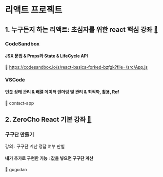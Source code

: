 # 리액트 프로젝트
## 1. 누구든지 하는 리액트: 초심자를 위한 react 핵심 강좌 [🔗](https://www.inflearn.com/course/react-velopert?utm_source=inflearn&utm_medium=social&utm_campaign=share)
### CodeSandbox
#### JSX 문법 & Props와 State & LifeCycle API
🔗 https://codesandbox.io/s/react-basics-forked-bzfgk?file=/src/App.js

### VSCode
#### 인풋 상태 관리 & 배열 데이터 렌더링 및 관리 & 최적화, 활용, Ref
📁 contact-app

## 2. ZeroCho React 기본 강좌 [🔗](https://www.youtube.com/playlist?list=PLcqDmjxt30RtqbStQqk-eYMK8N-1SYIFn)
### 구구단 만들기
강의 : 구구단 계산 정답 여부 판별
#### 내가 추가로 구현한 기능 : 값을 넣으면 구구단 계산
📁 gugudan
